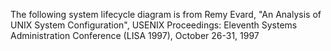 The following system lifecycle diagram is from Remy Evard, "An Analysis
of UNIX System Configuration", USENIX Proceedings: Eleventh Systems
Administration Conference (LISA 1997), October 26-31, 1997

